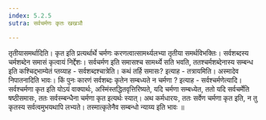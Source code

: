 ```yaml
---
index: 5.2.5
sutra: सर्वचर्मणः कृतः खखञौ

---
```

 तृतीयासमर्थादिति। कृत इति प्रत्यर्थार्थे चर्मणः करणत्वात्सामर्थ्यलभ्या तृतीया समर्थविभक्तिः। सर्वशब्दस्य चर्मशब्देन समासं कृत्वायं निर्द्देशः। सर्वचर्मण इति समासश्च सामर्थ्ये सति भवति, ततश्चर्मशब्देनास्य सम्बन्ध इति कश्चिद्भाम्येतं प्तय्याह - सर्वशब्दश्चात्रेति। कथं तर्हि समासः? इत्याह - तत्रायमिति। अस्मादेव निपातनादिति भावः। किं पुनः कारणं सर्वशब्दः कृतेन सम्बध्यते न चर्मणा ? इत्याह - सर्वश्चर्मणेत्यादि। सर्वश्चर्मणा कृत इति योऽयं वाक्यार्थः, अस्मिंस्तद्धितवृत्तिरिष्यते, यदि चर्मणा सम्बध्येत, ततो यदि सर्वचर्मेति षष्ठीसमासः, ततः सर्वस्म्बन्धैना चर्मणा कृत इत्यर्थः स्यात्। अथ कर्मधारयः, ततः सर्वेण चर्मणा कृत इति, न तु कृतस्य सर्वत्वमुभयथापि लभ्यते। तस्मात्कृतेनैव सम्बन्धो न्याय्य इति भावः ॥